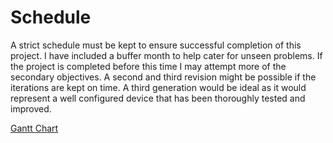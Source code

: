 Schedule
========

A strict schedule must be kept to ensure successful completion of this project. I have included a buffer month to help cater for unseen problems. If the project is completed before this time I may attempt more of the secondary objectives. A second and third revision might be possible if the iterations are kept on time. A third generation would be ideal as it would represent a well configured device that has been thoroughly tested and improved.

[Gantt Chart](/img/gantt.png)
